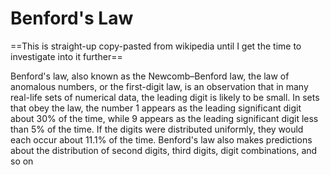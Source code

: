 # Benford's Law
==This is straight-up copy-pasted from wikipedia until I get the time to investigate into it further==

Benford's law, also known as the Newcomb–Benford law, the law of anomalous numbers, or the first-digit law, is an observation that in many real-life sets of numerical data, the leading digit is likely to be small. In sets that obey the law, the number 1 appears as the leading significant digit about 30% of the time, while 9 appears as the leading significant digit less than 5% of the time. If the digits were distributed uniformly, they would each occur about 11.1% of the time. Benford's law also makes predictions about the distribution of second digits, third digits, digit combinations, and so on
